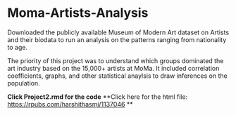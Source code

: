 # Moma-Artists-Analysis

Downloaded the publicly available Museum of Modern Art dataset on Artists and their biodata to run an analysis on the patterns ranging from nationality to age. 

The priority of this project was to understand which groups dominated the art industry based on the 15,000+ artists at MoMa. It included correlation coefficients, graphs, and other statistical anaylsis to draw inferences on the population.

**Click Project2.rmd for the code**
**Click here for the html file: https://rpubs.com/harshithasmj/1137046 **
